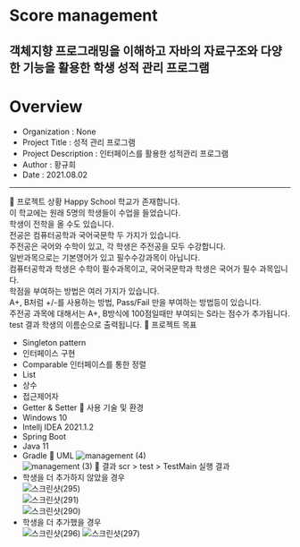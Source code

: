 # Score management
객체지향 프로그래밍을 이해하고 자바의 자료구조와 다양한 기능을 활용한 학생 성적 관리 프로그램
-----------------------------
# Overview
* Organization : None
* Project Title : 성적 관리 프로그램
* Project Description : 인터페이스를 활용한 성적관리 프로그램
* Author : 황규희  
* Date : 2021.08.02
-----------------------------
📌 프로젝트 상황
Happy School 학교가 존재합니다.     
이 학교에는 원래 5명의 학생들이 수업을 들었습니다.    
학생이 전학을 올 수도 있습니다.    
전공은 컴퓨터공학과 국어국문학 두 가지가 있습니다.    
주전공은 국어와 수학이 있고, 각 학생은  주전공을 모두 수강합니다.    
일반과목으로는 기본영어가 있고 필수수강과목이 아닙니다.    
컴퓨터공학과 학생은 수학이 필수과목이고, 국어국문학과 학생은 국어가 필수 과목입니다.  
학점을 부여하는 방법은 여러 가지가 있습니다.   
A+, B처럼 +/-를 사용하는 방법, Pass/Fail 만을 부여하는 방법등이 있습니다.  
주전공 과목에 대해서는 A+, B방식에 100점일때만 부여되는 S라는 점수가 추가됩니다.  
test 결과 학생의 이름순으로 출력됩니다.
📌 프로젝트 목표
* Singleton pattern
* 인터페이스 구현
* Comparable 인터페이스를 통한 정렬
* List
* 상수
* 접근제어자
* Getter & Setter
📌 사용 기술 및 환경
* Windows 10
* Intellj IDEA 2021.1.2
* Spring Boot
* Java 11
* Gradle
📌 UML
![management (4)](https://user-images.githubusercontent.com/49300728/127938320-176c6fa0-af5a-4fac-8171-f81049c3b147.png)  
![management (3)](https://user-images.githubusercontent.com/49300728/127884398-b610829d-349b-4c73-b3f9-dece169ea606.png)
📌 결과
scr > test > TestMain 실행 결과  
* 학생을 더 추가하지 않았을 경우  
![스크린샷(295)](https://user-images.githubusercontent.com/49300728/127940368-cc826c77-e151-4010-b894-97809cd2b7a3.png)  
![스크린샷(291)](https://user-images.githubusercontent.com/49300728/127884426-a0578877-3ddc-4f55-a51c-adb32fea1268.png)  
![스크린샷(290)](https://user-images.githubusercontent.com/49300728/127884429-96a21bc4-55b1-4e0e-83ca-17ed171c80f5.png)
* 학생을 더 추가했을 경우  
![스크린샷(296)](https://user-images.githubusercontent.com/49300728/127940374-3e6514ca-e36f-47dd-b0d4-306d512984fa.png)
![스크린샷(297)](https://user-images.githubusercontent.com/49300728/127940381-259bd3b1-f56f-4cc6-97b8-2111922801db.png)

